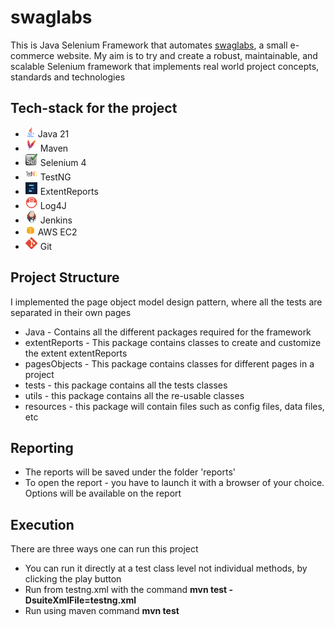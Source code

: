 # swaglabs

This is Java Selenium Framework that automates [swaglabs](https://www.saucedemo.com/v1/index.html), a small e-commerce website. My aim is to try and create a robust, maintainable, and scalable Selenium framework that implements real world project concepts, standards and technologies

## Tech-stack for the project

- ![Java 21](./src/main/java/com/saucedemo/icons/java.png) Java 21
- ![Maven](./src/main/java/com/saucedemo/icons/Maven.png) Maven
- ![Selenium 4](./src/main/java/com/saucedemo/icons/Selenium.png) Selenium 4
- ![TestNG](./src/main/java/com/saucedemo/icons/TestNG.png) TestNG
- ![ExtentReports](./src/main/java/com/saucedemo/icons/ExtentReports.png) ExtentReports
- ![Log4J](./src/main/java/com/saucedemo/icons/Log4J.png) Log4J
- ![Jenkins](./src/main/java/com/saucedemo/icons/Jenkins.png) Jenkins
- ![AWS EC2](./src/main/java/com/saucedemo/icons/social.png) AWS EC2
- ![Git-flow](./src/main/java/com/saucedemo/icons/git.png) Git

## Project Structure

I implemented the page object model design pattern, where all the tests are separated in their own pages

- Java - Contains all the different packages required for the framework
- extentReports - This package contains classes to create and customize the extent extentReports
- pagesObjects - This package contains classes for different pages in a project
- tests - this package contains all the tests classes
- utils - this package contains all the re-usable classes
- resources - this package will contain files such as config files, data files, etc

## Reporting

- The reports will be saved under the folder 'reports'
- To open the report - you have to launch it with a browser of your choice. Options will be available on the report

## Execution

There are three ways one can run this project

- You can run it directly at a test class level not individual methods, by clicking the play button
- Run from testng.xml with the command **mvn test -DsuiteXmlFile=testng.xml**
- Run using maven command **mvn test**
